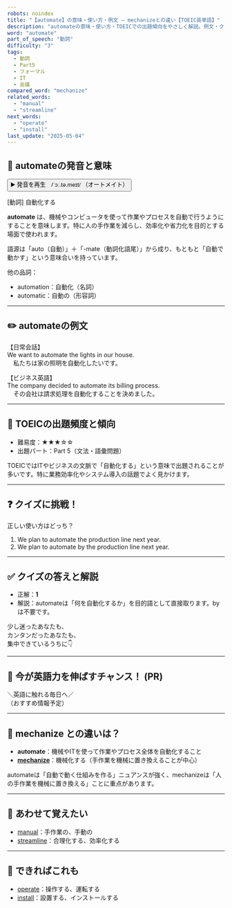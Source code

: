 ```yaml
---
robots: noindex
title: "【automate】の意味・使い方・例文 ― mechanizeとの違い【TOEIC英単語】"
description: "automateの意味・使い方・TOEICでの出題傾向をやさしく解説。例文・クイズ付きでmechanizeとの違いもわかりやすく学べます。"
word: "automate"
part_of_speech: "動詞"
difficulty: "3"
tags:
  - 動詞
  - Part5
  - フォーマル
  - IT
  - 会議
compared_word: "mechanize"
related_words:
  - "manual"
  - "streamline"
next_words:
  - "operate"
  - "install"
last_update: "2025-05-04"
---
```


## 🔰 automateの発音と意味

<button class="play-audio" onclick="playTTS('automate')">
  <span class="play-audio-main">
    ▶️ 発音を再生　/ˈɔː.tə.meɪt/
  </span>
  <span class="play-audio-sub">
    （オートメイト）
  </span>
</button>

[動詞] 自動化する

**automate** は、機械やコンピュータを使って作業やプロセスを自動で行うようにすることを意味します。特に人の手作業を減らし、効率化や省力化を目的とする場面で使われます。

語源は「auto（自動）」＋「-mate（動詞化語尾）」から成り、もともと「自動で動かす」という意味合いを持っています。

他の品詞：  
- automation：自動化（名詞）
- automatic：自動の（形容詞）

---

## ✏️ automateの例文

【日常会話】  
We want to automate the lights in our house.  
　私たちは家の照明を自動化したいです。

【ビジネス英語】  
The company decided to automate its billing process.  
　その会社は請求処理を自動化することを決めました。

---

## 🎯 TOEICの出題頻度と傾向

- 難易度：★★★☆☆
- 出題パート：Part 5（文法・語彙問題）

TOEICではITやビジネスの文脈で「自動化する」という意味で出題されることが多いです。特に業務効率化やシステム導入の話題でよく見かけます。

---

## ❓ クイズに挑戦！

正しい使い方はどっち？

1. We plan to automate the production line next year.  
2. We plan to automate by the production line next year.

---

## ✅ クイズの答えと解説

- 正解：**1**
- 解説：automateは「何を自動化するか」を目的語として直接取ります。byは不要です。

少し迷ったあなたも、  
カンタンだったあなたも、  
集中できているうちに👇️

---

## 🚀 今が英語力を伸ばすチャンス！ (PR)

<div class="info-center">
＼英語に触れる毎日へ／<br>  
（おすすめ情報予定）
</div>

---

## 🤔  mechanize との違いは？

- **automate**：機械やITを使って作業やプロセス全体を自動化すること
- **[mechanize](/word/mechanize/)**：機械化する（手作業を機械に置き換えることが中心）

automateは「自動で動く仕組みを作る」ニュアンスが強く、mechanizeは「人の手作業を機械に置き換える」ことに重点があります。

---

## 🧩 あわせて覚えたい

- [manual](/word/manual/)：手作業の、手動の
- [streamline](/word/streamline/)：合理化する、効率化する

---

## 📖 できればこれも

- [operate](/word/operate/)：操作する、運転する
- [install](/word/install/)：設置する、インストールする

<!-- cvid: aid38_bid34 -->
